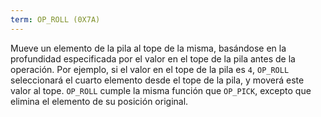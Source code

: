 ```yaml
---
term: OP_ROLL (0X7A)
---
```


Mueve un elemento de la pila al tope de la misma, basándose en la profundidad especificada por el valor en el tope de la pila antes de la operación. Por ejemplo, si el valor en el tope de la pila es `4`, `OP_ROLL` seleccionará el cuarto elemento desde el tope de la pila, y moverá este valor al tope. `OP_ROLL` cumple la misma función que `OP_PICK`, excepto que elimina el elemento de su posición original.
